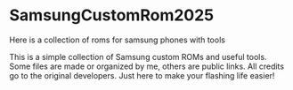 # SamsungCustomRom2025
Here is a collection of roms for samsung phones with tools

This is a simple collection of Samsung custom ROMs and useful tools.
Some files are made or organized by me, others are public links.
All credits go to the original developers.
Just here to make your flashing life easier!
